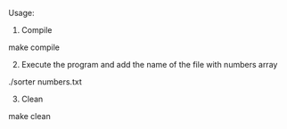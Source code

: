 Usage:

1) Compile

make compile

2) Execute the program and add the name of the file with numbers array

./sorter numbers.txt

3) Clean

make clean